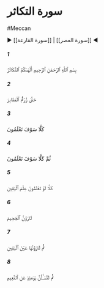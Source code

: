 # سورة التكاثر
#Meccan
▶ [[سورة القارعة]] | [[سورة العصر]] ◀
##### 1
<span class="ayah hovertext" data-hover="فزون‌طلبى شما را بازى داد">بِسْمِ ٱللَّهِ ٱلرَّحْمَٰنِ ٱلرَّحِيمِ أَلْهَىٰكُمُ ٱلتَّكَاثُرُ</span>
##### 2
<span class="ayah hovertext" data-hover="تا آنكه با گورها رو در رو شديد">حَتَّىٰ زُرْتُمُ ٱلْمَقَابِرَ</span>
##### 3
<span class="ayah hovertext" data-hover="حاشا، زودا كه بدانيد">كَلَّا سَوْفَ تَعْلَمُونَ</span>
##### 4
<span class="ayah hovertext" data-hover="باز حاشا، زودا كه بدانيد">ثُمَّ كَلَّا سَوْفَ تَعْلَمُونَ</span>
##### 5
<span class="ayah hovertext" data-hover="حاشا اگر به علم‌اليقين بدانيد">كَلَّا لَوْ تَعْلَمُونَ عِلْمَ ٱلْيَقِينِ</span>
##### 6
<span class="ayah hovertext" data-hover="بى‌شبهه دوزخ را ببينيد">لَتَرَوُنَّ ٱلْجَحِيمَ</span>
##### 7
<span class="ayah hovertext" data-hover="آرى آن را به عين‌اليقين بنگريد">ثُمَّ لَتَرَوُنَّهَا عَيْنَ ٱلْيَقِينِ</span>
##### 8
<span class="ayah hovertext" data-hover="سپس در چنين روز از شما درباره نعمتها[ى كفران شده دنيا] بازخواست شود">ثُمَّ لَتُسْـَٔلُنَّ يَوْمَئِذٍ عَنِ ٱلنَّعِيمِ</span>
